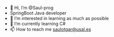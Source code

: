 - 👋 Hi, I’m @Saul-prog
- SpringBoot Java developer 
- 👀 I’m interested in learning as much as possible
- 🌱 I’m currently learning C#
- 📫 How to reach me saulotgar@usal.es
<!---
Saul-prog/Saul-prog is a ✨ special ✨ repository because its `README.md` (this file) appears on your GitHub profile.
You can click the Preview link to take a look at your changes.
--->

